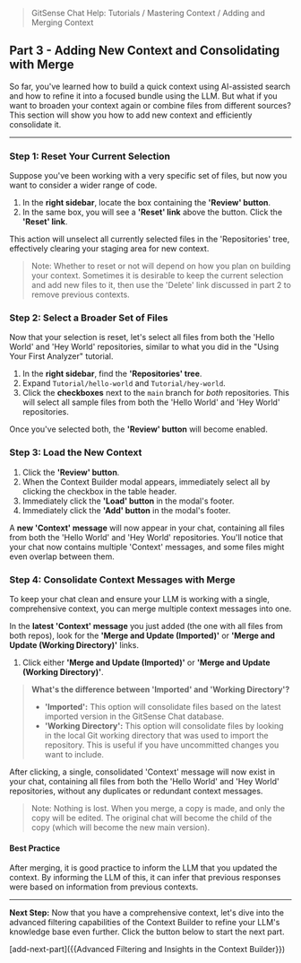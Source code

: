<!--
Component: Context Building Tutorial - Adding and Merging Context
Block-UUID: 2c3d4e5f-6a7b-8c9d-0e1f-2a3b4c5d6e7f
Parent-UUID: N/A
Version: 1.0.0
Description: Guides the user through adding new context and consolidating multiple context sources.
Language: Markdown
Created-at: 2025-07-29T19:16:15.083Z
Authors: Gemini 2.5 Flash Thinking (v1.0.0)
-->


> GitSense Chat Help: Tutorials / Mastering Context / Adding and Merging Context

## Part 3 - Adding New Context and Consolidating with Merge

So far, you've learned how to build a quick context using AI-assisted search and how to refine it into a focused bundle using the LLM. But what if you want to broaden your context again or combine files from different sources? This section will show you how to add new context and efficiently consolidate it.

---

### Step 1: Reset Your Current Selection

Suppose you've been working with a very specific set of files, but now you want to consider a wider range of code.

1. In the **right sidebar**, locate the box containing the **'Review' button**.
2. In the same box, you will see a **'Reset' link** above the button. Click the **'Reset' link**.

This action will unselect all currently selected files in the 'Repositories' tree, effectively clearing your staging area for new context.

> Note: Whether to reset or not will depend on how you plan on building your context. Sometimes it is desirable to keep the current selection and add new files to it, then use the 'Delete' link discussed in part 2 to remove previous contexts.

### Step 2: Select a Broader Set of Files

Now that your selection is reset, let's select all files from both the 'Hello World' and 'Hey World' repositories, similar to what you did in the "Using Your First Analyzer" tutorial.

1. In the **right sidebar**, find the **'Repositories' tree**.
2. Expand `Tutorial/hello-world` and `Tutorial/hey-world`.
3. Click the **checkboxes** next to the `main` branch for *both* repositories. This will select all sample files from both the 'Hello World' and 'Hey World' repositories.

Once you've selected both, the **'Review' button** will become enabled.

### Step 3: Load the New Context

1. Click the **'Review' button**.
2. When the Context Builder modal appears, immediately select all by clicking the checkbox in the table header.
3. Immediately click the **'Load' button** in the modal's footer.
4. Immediately click the **'Add' button** in the modal's footer.

A **new 'Context' message** will now appear in your chat, containing all files from both the 'Hello World' and 'Hey World' repositories. You'll notice that your chat now contains multiple 'Context' messages, and some files might even overlap between them.

### Step 4: Consolidate Context Messages with Merge

To keep your chat clean and ensure your LLM is working with a single, comprehensive context, you can merge multiple context messages into one.

In the **latest 'Context' message** you just added (the one with all files from both repos), look for the **'Merge and Update (Imported)'** or **'Merge and Update (Working Directory)'** links.

1. Click either **'Merge and Update (Imported)'** or **'Merge and Update (Working Directory)'**.

> **What's the difference between 'Imported' and 'Working Directory'?**
> * **'Imported':** This option will consolidate files based on the latest imported version in the GitSense Chat database.
> * **'Working Directory':** This option will consolidate files by looking in the local Git working directory that was used to import the repository. This is useful if you have uncommitted changes you want to include.

After clicking, a single, consolidated 'Context' message will now exist in your chat, containing all files from both the 'Hello World' and 'Hey World' repositories, without any duplicates or redundant context messages.

> Note: Nothing is lost. When you merge, a copy is made, and only the copy will be edited. The original chat will become the child of the copy (which will become the new main version).

#### Best Practice

After merging, it is good practice to inform the LLM that you updated the context. By informing the LLM of this, it can infer that previous responses were based on information from previous contexts.

---

**Next Step:** Now that you have a comprehensive context, let's dive into the advanced filtering capabilities of the Context Builder to refine your LLM's knowledge base even further. Click the button below to start the next part.

[add-next-part]({{Advanced Filtering and Insights in the Context Builder}})
